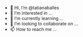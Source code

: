 - 👋 Hi, I’m @tatianaballes
- 👀 I’m interested in ...
- 🌱 I’m currently learning ...
- 💞️ I’m looking to collaborate on ...
- 📫 How to reach me ...

<!---
tatianaballes/tatianaballes is a ✨ special ✨ repository because its `README.md` (this file) appears on your GitHub profile.
You can click the Preview link to take a look at your changes.
--->
